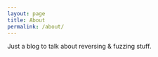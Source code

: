 ```yaml
---
layout: page
title: About
permalink: /about/
---
```


Just a blog to talk about reversing & fuzzing stuff.
